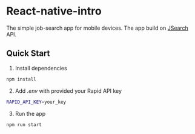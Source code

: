 # React-native-intro

The simple job-search app for mobile devices. The app build on [JSearch](https://rapidapi.com/letscrape-6bRBa3QguO5/api/jsearch/) API.

## Quick Start

  1. Install dependencies
  ```sh
 npm install
  ```
  2. Add *.env* with provided your Rapid API key
  ```sh
  RAPID_API_KEY=your_key
  ```
  3. Run the app
  ```sh
  npm run start
  ```

